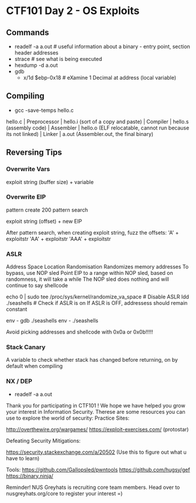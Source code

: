 # CTF101 Day 2 - OS Exploits

## Commands
* readelf -a a.out # useful information about a binary - entry point, section header addresses
* strace # see what is being executed
* hexdump -d a.out
* gdb
  * x/1d $ebp-0x18 # eXamine 1 Decimal at address (local variable)

## Compiling
* gcc -save-temps hello.c

hello.c
    |
Preprocessor
    |
hello.i (sort of a copy and paste)
    |
Compiler
    |
hello.s (assembly code)
    |
Assembler
    |
hello.o (ELF relocatable, cannot run because its not linked)
    |
Linker
    |
a.out (Assembler.out, the final binary)

## Reversing Tips

### Overwrite Vars
exploit string (buffer size) + variable

### Overwrite EIP
pattern create 200
pattern search

exploit string (offset) + new EIP

After pattern search, when creating exploit string, fuzz the offsets:
'A' + exploitstr
'AA' + exploitstr
'AAA' + exploitstr

### ASLR
Address Space Location Randomisation
Randomizes memory addresses
To bypass, use NOP sled
Point EIP to a range within NOP sled, based on randomness, it will take a while
The NOP sled does nothing and will continue to say shellcode

echo 0 | sudo tee /proc/sys/kernel/randomize_va_space # Disable ASLR
ldd ./seashells # Check if ASLR is on
If ASLR is OFF, addressess should remain constant

env - gdb ./seashells
env - ./seashells

Avoid picking addresses and shellcode with 0x0a or 0x0b!!!!!

### Stack Canary
A variable to check whether stack has changed before returning, on by default when compiling

### NX / DEP
* readelf -a a.out

Thank you for participating in CTF101 !
We hope we have helped you grow your interest in Information Security.
Therese are some resources you can use to explore the world of security:
Practice Sites:

http://overthewire.org/wargames/
https://exploit-exercises.com/ (protostar)

Defeating Security Mitigations:

https://security.stackexchange.com/a/20502
(Use this to figure out what u have to learn)


Tools:
https://github.com/Gallopsled/pwntools
https://github.com/hugsy/gef
https://binary.ninja/

Reminder! NUS Greyhats is recruiting core team members. Head over to nusgreyhats.org/core to register your interest =)
